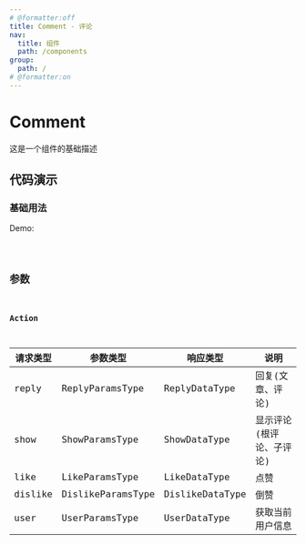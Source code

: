 ```yaml
---
# @formatter:off
title: Comment - 评论
nav:
  title: 组件
  path: /components
group:
  path: /
# @formatter:on
---
```


# Comment

这是一个组件的基础描述

## 代码演示

### 基础用法

Demo:

<code src="./index.tsx"  background="#f0f2f5" transform="true" inline/>

## 参数

### Action

| 请求类型 | 参数类型          | 响应类型        | 说明                     |
| -------- | ----------------- | --------------- | ------------------------ |
| reply    | ReplyParamsType   | ReplyDataType   | 回复(文章、评论)         |
| show     | ShowParamsType    | ShowDataType    | 显示评论(根评论、子评论) |
| like     | LikeParamsType    | LikeDataType    | 点赞                     |
| dislike  | DislikeParamsType | DislikeDataType | 倒赞                     |
| user     | UserParamsType    | UserDataType    | 获取当前用户信息         |
